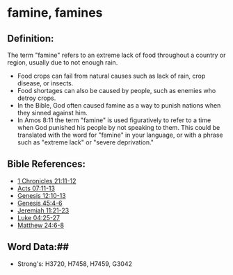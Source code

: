 # famine, famines #

## Definition: ##

The term "famine" refers to an extreme lack of food throughout a country or region, usually due to not enough rain.

* Food crops can fail from natural causes such as lack of rain, crop disease, or insects.
* Food shortages can also be caused by people, such as enemies who detroy crops.
* In the Bible, God often caused famine as a way to punish nations when they sinned against him.
* In Amos 8:11 the term "famine" is used figuratively to refer to a time when God punished his people by not speaking to them. This could be translated with the word for "famine" in your language, or with a phrase such as "extreme lack" or "severe deprivation."

## Bible References: ##

* [1 Chronicles 21:11-12](rc://en/tn/help/1ch/21/11)
* [Acts 07:11-13](rc://en/tn/help/act/07/11)
* [Genesis 12:10-13](rc://en/tn/help/gen/12/10)
* [Genesis 45:4-6](rc://en/tn/help/gen/45/04)
* [Jeremiah 11:21-23](rc://en/tn/help/jer/11/21)
* [Luke 04:25-27](rc://en/tn/help/luk/04/25)
* [Matthew 24:6-8](rc://en/tn/help/mat/24/06)

## Word Data:##

* Strong's: H3720, H7458, H7459, G3042
